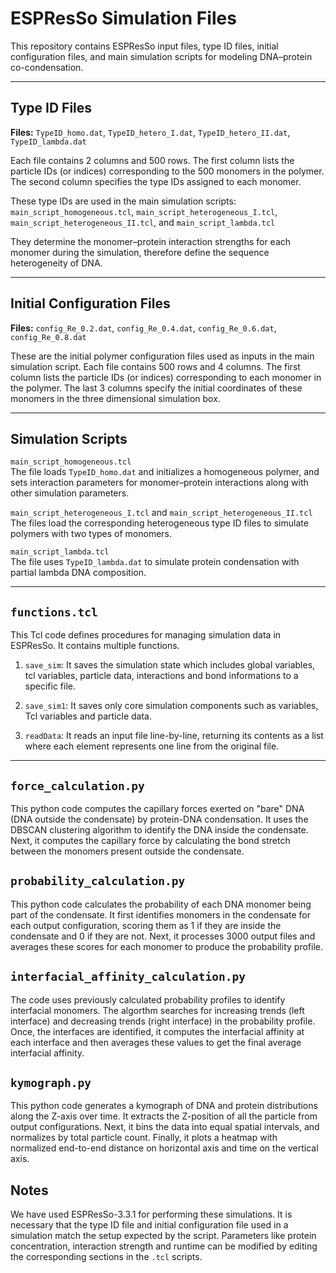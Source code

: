 # ESPResSo Simulation Files

This repository contains ESPResSo input files, type ID files, initial configuration files, and main simulation scripts for modeling DNA–protein co-condensation.

---

## Type ID Files  
**Files:** `TypeID_homo.dat`, `TypeID_hetero_I.dat`, `TypeID_hetero_II.dat`, `TypeID_lambda.dat`

Each file contains 2 columns and 500 rows.
The first column lists the particle IDs (or indices) corresponding to the 500 monomers in the polymer.
The second column specifies the type IDs assigned to each monomer.

These type IDs are used in the main simulation scripts:
`main_script_homogeneous.tcl`,
`main_script_heterogeneous_I.tcl`,
`main_script_heterogeneous_II.tcl`, and
`main_script_lambda.tcl` 

They determine the monomer–protein interaction strengths for each monomer during the simulation, therefore define the sequence heterogeneity of DNA.


---

## Initial Configuration Files  
**Files:** `config_Re_0.2.dat`, `config_Re_0.4.dat`, `config_Re_0.6.dat`, `config_Re_0.8.dat`

These are the initial polymer configuration files used as inputs in the main simulation script. Each file contains 500 rows and 4 columns. The first column lists the particle IDs (or indices) corresponding to each monomer in the polymer. The last 3 columns specify the initial coordinates of these monomers in the three dimensional simulation box. 

---

## Simulation Scripts

`main_script_homogeneous.tcl`  
The file loads `TypeID_homo.dat` and initializes a homogeneous polymer, and sets interaction parameters for monomer–protein interactions along with other simulation parameters.

`main_script_heterogeneous_I.tcl` and `main_script_heterogeneous_II.tcl`  
The files load the corresponding heterogeneous type ID files to simulate polymers with two types of monomers.

`main_script_lambda.tcl`  
The file uses `TypeID_lambda.dat` to simulate protein condensation with partial lambda DNA composition.

---

## `functions.tcl`

This Tcl code defines procedures for managing simulation data in ESPResSo. It contains multiple functions.

1. `save_sim`: It saves the simulation state which includes global variables, tcl variables, particle data, interactions and bond informations to a specific file.
   
2. `save_sim1`: It saves only core simulation components such as variables, Tcl variables and particle data.

3. `readData`: It reads an input file line-by-line, returning its contents as a list where each element represents one line from the original file. 
---

## `force_calculation.py`

This python code computes the capillary forces exerted on "bare" DNA (DNA outside the condensate) by protein-DNA condensation. It uses the DBSCAN clustering algorithm to identify the DNA inside the condensate. Next, it computes the capillary force by calculating the bond stretch between the monomers present outside the condensate. 

## `probability_calculation.py`

This python code calculates the probability of each DNA monomer being part of the condensate. It first identifies monomers in the condensate for each output configuration, scoring them as 1 if they are inside the condensate and 0 if they are not. Next, it processes 3000 output files and averages these scores for each monomer to produce the probability profile. 

## `interfacial_affinity_calculation.py`

The code uses previously calculated probability profiles to identify interfacial monomers. The algorthm searches for increasing trends (left interface) and decreasing trends (right interface) in the probability profile. Once, the interfaces are identified, it computes the interfacial affinity at each interface and then averages these values to get the final average interfacial affinity.  

## `kymograph.py`

This python code generates a kymograph of DNA and protein distributions along the Z-axis over time. It extracts the Z-position of all the particle from output configurations. Next, it bins the data into equal spatial intervals, and normalizes by total particle count. Finally, it plots a heatmap with normalized end-to-end distance on horizontal axis and time on the vertical axis.  

## Notes

We have used ESPResSo-3.3.1 for performing these simulations.
It is necessary that the type ID file and initial configuration file used in a simulation match the setup expected by the script.
Parameters like protein concentration, interaction strength and runtime can be modified by editing the corresponding sections in the `.tcl` scripts.

